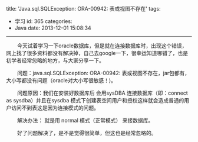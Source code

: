 title: 'Java.sql.SQLException: ORA-00942: 表或视图不存在'
tags:
  - 学习
id: 365
categories:
  - Java
date: 2013-12-01 15:08:34
---

<span style="font-size:14px;margin-left:30px;">今天试着学习一下oracle数据库，但是就在连接数据库时，出现这个错误，网上找了很多资料都没有解决掉，自己去google一下，很幸运知道哪错了，也是初学者经常忽略的地方，与大家分享一下。</span>

<span style="font-size:14px;margin-left:30px;">问题：java.sql.SQLException: ORA-00942: 表或视图不存在，jar包都有，大小写都没有问题（oracle对大小写很敏感！)。</span>

<span style="font-size:14px;margin-left:30px;">问题原因：我们在安装好数据库后  会用sysDBA 连接数据库（即：connect as  sysdba）并且在sysdba 模式下创建表空间用户和授权这样就会造成普通的用户访问不到表这是因为连接模式的问题。</span>

<span style="font-size:14px;margin-left:30px;">解决办法： 就是用 normal 模式（正常模式） 来接数据库。</span>

<span style="font-size:14px;margin-left:30px;">好了问题解决了，是不是觉得很简单，但这也是经常忽略的。</span>